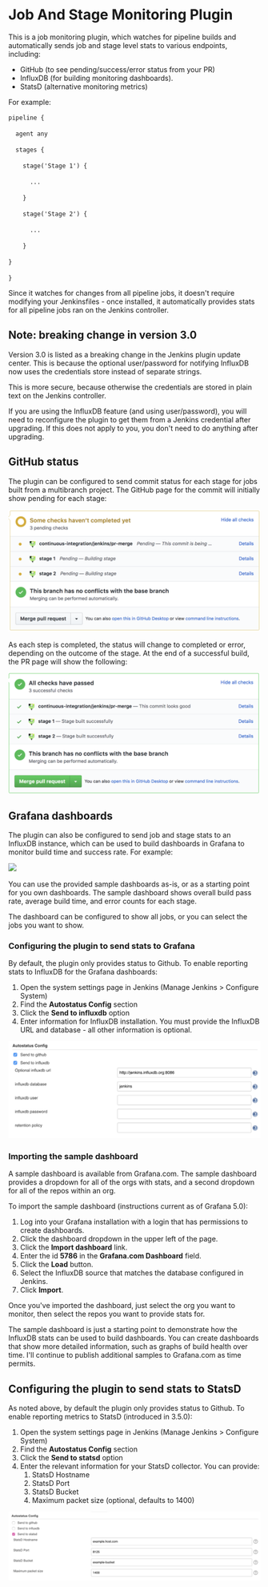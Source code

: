 # Job And Stage Monitoring Plugin

This is a job monitoring plugin, which watches for pipeline builds and automatically sends job and stage level stats to various endpoints, including:

- GitHub (to see pending/success/error status from your PR)
- InfluxDB (for building monitoring dashboards).
- StatsD (alternative monitoring metrics)

For example:

    pipeline {

      agent any

      stages {

        stage('Stage 1') {

          ...

        }

        stage('Stage 2') {

          ...

        }

    }

    }

Since it watches for changes from all pipeline jobs, it doesn't require modifying your Jenkinsfiles - once installed, it automatically provides stats for all pipeline jobs ran on the Jenkins controller.

## Note: breaking change in version 3.0

Version 3.0 is listed as a breaking change in the Jenkins plugin update center. This is because the optional user/password for notifying InfluxDB now uses the credentials store instead of separate strings.

This is more secure, because otherwise the credentials are stored in plain text on the Jenkins controller.

If you are using the InfluxDB feature (and using user/password), you will need to reconfigure the plugin to get them from a Jenkins credential after upgrading. If this does not apply to you, you don't need to do anything after upgrading.

## GitHub status
The plugin can be configured to send commit status for each stage for jobs built from a multibranch project. The GitHub page for the commit will initially show pending for each stage:

![](images/github-pending-checks.png)

As each step is completed, the status will change to completed or error, depending on the outcome of the stage. At the end of a successful build,
the PR page will show the following:

![](images/github-checks-passed.png)

## Grafana dashboards

The plugin can also be configured to send job and stage stats to an InfluxDB instance, which can be used to build dashboards in Grafana to monitor build time and success rate. For example:

![](images/grafana-dashboard.png)

You can use the provided sample dashboards as-is, or as a starting point for you own dashboards. The sample dashboard shows overall build pass rate, average build time, and error counts for each stage.

The dashboard can be configured to show all jobs, or you can select the jobs you want to show.

### Configuring the plugin to send stats to Grafana

By default, the plugin only provides status to Github. To enable reporting stats to InfluxDB for the Grafana dashboards:

1.  Open the system settings page in Jenkins (Manage Jenkins \> Configure System)
2.  Find the **Autostatus Config** section
3.  Click the **Send to influxdb** option
4.  Enter information for InfluxDB installation. You must provide the InfluxDB URL and database - all other information is
    optional.
    
![](images/autostatus-config.png)

### Importing the sample dashboard

A sample dashboard is available from Grafana.com. The sample dashboard provides a dropdown for all of the orgs with stats, and a second dropdown for all of the repos within an org.

To import the sample dashboard (instructions current as of Grafana 5.0):

1.  Log into your Grafana installation with a login that has permissions to create dashboards.
2.  Click the dashboard dropdown in the upper left of the page.
3.  Click the **Import dashboard** link.
4.  Enter the id **5786** in the **Grafana.com Dashboard** field.
5.  Click the **Load** button.
6.  Select the InfluxDB source that matches the database configured in Jenkins.
7.  Click **Import**.

Once you've imported the dashboard, just select the org you want to monitor, then select the repos you want to provide stats for.

The sample dashboard is just a starting point to demonstrate how the InfluxDB stats can be used to build dashboards. You can create dashboards that show more detailed information, such as graphs of build health over time. I'll continue to publish additional samples to Grafana.com as time permits.

## Configuring the plugin to send stats to StatsD

As noted above, by default the plugin only provides status to Github. To enable reporting metrics to StatsD (introduced in 3.5.0):

1.  Open the system settings page in Jenkins (Manage Jenkins \> Configure System)
2.  Find the **Autostatus Config** section
3.  Click the **Send to statsd** option
4.  Enter the relevant information for your StatsD collector. You can provide:
    1.  StatsD Hostname
    2.  StatsD Port
    3.  StatsD Bucket
    4.  Maximum packet size (optional, defaults to 1400)

![](images/statsd-information.png)

